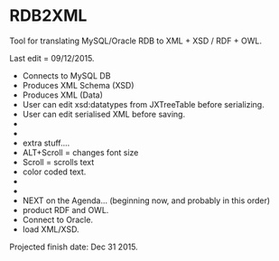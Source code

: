 # RDB2XML
Tool for translating MySQL/Oracle RDB to XML + XSD / RDF + OWL.

Last edit = 09/12/2015.

- Connects to MySQL DB
- Produces XML Schema (XSD)
- Produces XML (Data)
- User can edit xsd:datatypes from JXTreeTable before serializing.
- User can edit serialised XML before saving.
-
-
- extra stuff....
- ALT+Scroll =  changes font size
- Scroll = scrolls text
- color coded text.
-
-
- NEXT on the Agenda... (beginning now, and probably in this order)
- product RDF and OWL.
- Connect to Oracle.
- load XML/XSD.


Projected finish date: Dec 31 2015.
